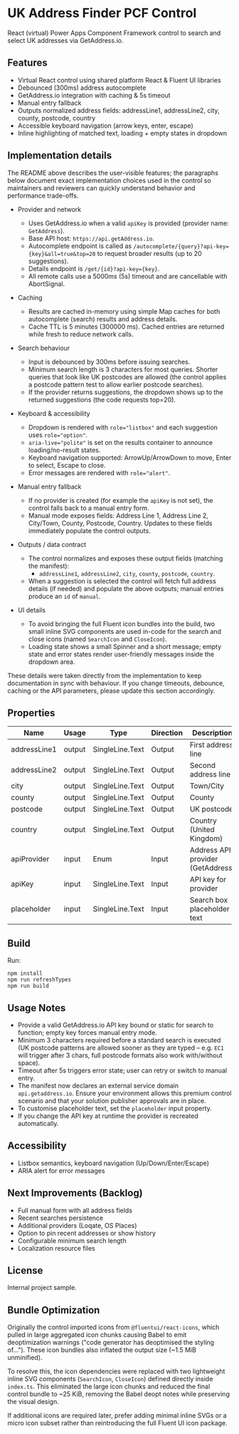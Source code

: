 # UK Address Finder PCF Control

React (virtual) Power Apps Component Framework control to search and select UK addresses via GetAddress.io.

## Features

- Virtual React control using shared platform React & Fluent UI libraries
- Debounced (300ms) address autocomplete
- GetAddress.io integration with caching & 5s timeout
- Manual entry fallback
- Outputs normalized address fields: addressLine1, addressLine2, city, county, postcode, country
- Accessible keyboard navigation (arrow keys, enter, escape)
- Inline highlighting of matched text, loading + empty states in dropdown

## Implementation details

The README above describes the user-visible features; the paragraphs below document exact implementation choices used in the control so maintainers and reviewers can quickly understand behavior and performance trade-offs.

- Provider and network

  - Uses GetAddress.io when a valid `apiKey` is provided (provider name: `GetAddress`).
  - Base API host: `https://api.getAddress.io`.
  - Autocomplete endpoint is called as `/autocomplete/{query}?api-key={key}&all=true&top=20` to request broader results (up to 20 suggestions).
  - Details endpoint is `/get/{id}?api-key={key}`.
  - All remote calls use a 5000ms (5s) timeout and are cancellable with AbortSignal.

- Caching

  - Results are cached in-memory using simple Map caches for both autocomplete (search) results and address details.
  - Cache TTL is 5 minutes (300000 ms). Cached entries are returned while fresh to reduce network calls.

- Search behaviour

  - Input is debounced by 300ms before issuing searches.
  - Minimum search length is 3 characters for most queries. Shorter queries that look like UK postcodes are allowed (the control applies a postcode pattern test to allow earlier postcode searches).
  - If the provider returns suggestions, the dropdown shows up to the returned suggestions (the code requests top=20).

- Keyboard & accessibility

  - Dropdown is rendered with `role="listbox"` and each suggestion uses `role="option"`.
  - `aria-live="polite"` is set on the results container to announce loading/no-result states.
  - Keyboard navigation supported: ArrowUp/ArrowDown to move, Enter to select, Escape to close.
  - Error messages are rendered with `role="alert"`.

- Manual entry fallback

  - If no provider is created (for example the `apiKey` is not set), the control falls back to a manual entry form.
  - Manual mode exposes fields: Address Line 1, Address Line 2, City/Town, County, Postcode, Country. Updates to these fields immediately populate the control outputs.

- Outputs / data contract

  - The control normalizes and exposes these output fields (matching the manifest):
    - `addressLine1`, `addressLine2`, `city`, `county`, `postcode`, `country`.
  - When a suggestion is selected the control will fetch full address details (if needed) and populate the above outputs; manual entries produce an `id` of `manual`.

- UI details
  - To avoid bringing the full Fluent icon bundles into the build, two small inline SVG components are used in-code for the search and close icons (named `SearchIcon` and `CloseIcon`).
  - Loading state shows a small Spinner and a short message; empty state and error states render user-friendly messages inside the dropdown area.

These details were taken directly from the implementation to keep documentation in sync with behaviour. If you change timeouts, debounce, caching or the API parameters, please update this section accordingly.

## Properties

| Name         | Usage  | Type            | Direction | Description                       |
| ------------ | ------ | --------------- | --------- | --------------------------------- |
| addressLine1 | output | SingleLine.Text | Output    | First address line                |
| addressLine2 | output | SingleLine.Text | Output    | Second address line               |
| city         | output | SingleLine.Text | Output    | Town/City                         |
| county       | output | SingleLine.Text | Output    | County                            |
| postcode     | output | SingleLine.Text | Output    | UK postcode                       |
| country      | output | SingleLine.Text | Output    | Country (United Kingdom)          |
| apiProvider  | input  | Enum            | Input     | Address API provider (GetAddress) |
| apiKey       | input  | SingleLine.Text | Input     | API key for provider              |
| placeholder  | input  | SingleLine.Text | Input     | Search box placeholder text       |

## Build

Run:

```
npm install
npm run refreshTypes
npm run build
```

## Usage Notes

- Provide a valid GetAddress.io API key bound or static for search to function; empty key forces manual entry mode.
- Minimum 3 characters required before a standard search is executed (UK postcode patterns are allowed sooner as they are typed – e.g. `EC1` will trigger after 3 chars, full postcode formats also work with/without space).
- Timeout after 5s triggers error state; user can retry or switch to manual entry.
- The manifest now declares an external service domain `api.getaddress.io`. Ensure your environment allows this premium control scenario and that your solution publisher approvals are in place.
- To customise placeholder text, set the `placeholder` input property.
- If you change the API key at runtime the provider is recreated automatically.

## Accessibility

- Listbox semantics, keyboard navigation (Up/Down/Enter/Escape)
- ARIA alert for error messages

## Next Improvements (Backlog)

- Full manual form with all address fields
- Recent searches persistence
- Additional providers (Loqate, OS Places)
- Option to pin recent addresses or show history
- Configurable minimum search length
- Localization resource files

## License

Internal project sample.

## Bundle Optimization

Originally the control imported icons from `@fluentui/react-icons`, which pulled in large aggregated icon chunks causing Babel to emit deoptimization warnings ("code generator has deoptimised the styling of..."). These icon bundles also inflated the output size (~1.5 MiB unminified).

To resolve this, the icon dependencies were replaced with two lightweight inline SVG components (`SearchIcon`, `CloseIcon`) defined directly inside `index.ts`. This eliminated the large icon chunks and reduced the final control bundle to ~25 KiB, removing the Babel deopt notes while preserving the visual design.

If additional icons are required later, prefer adding minimal inline SVGs or a micro icon subset rather than reintroducing the full Fluent UI icon package.
